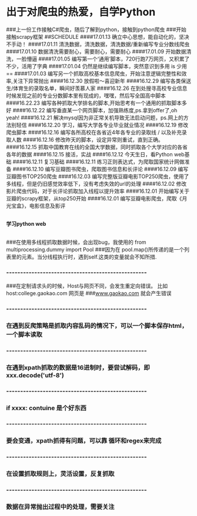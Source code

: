 **出于对爬虫的热爱，自学Python**
==========
###上一份工作接触C#爬虫，随后了解到python，接触到python爬虫 
###开始接触scrapy框架
##SCHEDULE
####17.01.13 确立中心思想，能自动化的，坚决不手动！
####17.01.11 清洗数据，清洗数据，清洗数据/重新编写专业分数线爬虫
####17.01.10 数据清洗需要耐心，需要耐心，需要耐心
####17.01.09 开始数据清洗，一脸懵逼
####17.01.05 编写第一个‘通用’脚本，720行跑7万网页，又积累了不少，活用了字典
####17.01.04 仍然是继续编写脚本，突然意识到多用 is 少用 == 
####17.01.03 编写另一个抓取高校基本信息爬虫，开始注意逻辑完整性和效率,关注下异常抛出
####16.12.30 放假啦～喜迎新年
####16.12.29 编写各类保送生/体育生的录取名单，瞬间好羡慕人家
####16.12.26 在到处搜寻高校专业信息时候发现之前的专业分数脚本里有现成的，嘿嘿，然后写全国高中脚本
####16.22.23 编写各种抓取大学排名的脚本,开始思考有一个通用的抓取脚本多好
####16.12.22 编写垂直某一个网页脚本，加强熟练度,ps.拿到offer了,oh yeah!
####16.12.21 解决mysql因为非正常关机导致无法启动问题，ps.网上的方法别轻信
####16.12.20 学习，编写大学各专业毕业就业情况
####16.12.19 修改爬虫脚本
####16.12.16 编写各所高校在各省近4年各专业的录取线 / 以及补充录取人数
####16.12.16 修改昨天的脚本，设定异常则重试，直到正确。
####16.12.15 抓取中国教育在线的全国大学数据，同时抓取各个大学对应的各省各年的数据
####16.12.15 接活，实战
####16.12.12 今天生日，看Python web基础
####16.12.11 复习基础
####16.12.11 练习正则表达式，为爬取国家统计网做准备
####16.12.10 编写豆瓣图书爬虫，爬取图书信息和长评论
####16.12.09 编写豆瓣图书TOP250爬虫
####16.12.03 编写完整版豆瓣电影TOP250爬虫，使用了多线程，但是仍旧感觉效率低下，没有考虑失效的url的处理
####16.12.02 修改影片爬虫代码，对于长评论抓取加入线程以提升效率
####16.12.01 开始编写关于豆瓣的scrapy框架，从top250开始
####16.12.01 编写豆瓣电影爬虫，爬取《月光宝盒》，电影信息及影评

##
**学习python web**
## 

##
###在使用多线程抓取数据时候，会出现bug，我使用的 from multiprocessing.dummy import Pool
###因为在 pool.map()所传递的是一个列表里的元素。当分线程执行时，遇到self.这类的变量就会不知所措.
### --------------------------------------------------
###在定制请求头的时候，Host与网页不同，会发生重定向错误。 比如 host:college.gaokao.com 网页是
###www.gaokao.com 就会产生错误
### --------------------------------------------------
### 在遇到反爬策略是抓取内容乱码的情况下，可以一个脚本保存html，一个脚本读取
### --------------------------------------------------
### 在遇到xpath抓取的数据是16进制时，要尝试解码，即 xxx.decode('utf-8')
### --------------------------------------------------
### if xxxx: contuine 是个好东西
### --------------------------------------------------
### 要会变通，xpath抓得有问题，可以靠 循环和regex来完成
### --------------------------------------------------
### 在设置抓取规则上，灵活设置，反复抓取
### --------------------------------------------------
### 数据在异常抛出过程中的处理，需要关注
##
